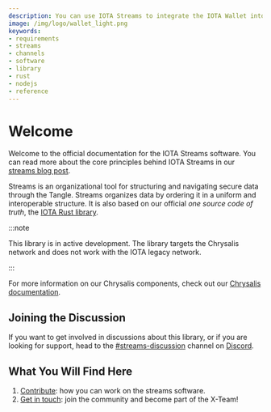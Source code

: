 ```yaml
---
description: You can use IOTA Streams to integrate the IOTA Wallet into your application. 
image: /img/logo/wallet_light.png
keywords:
- requirements
- streams
- channels
- software
- library
- rust
- nodejs
- reference
---
```

# Welcome

Welcome to the official documentation for the IOTA Streams software. You can read more about the core principles behind IOTA Streams in our [streams blog post](https://blog.iota.org/iota-streams-alpha-7e91ee326ac0/).

Streams is an organizational tool for structuring and navigating secure data through the Tangle. Streams organizes data by ordering it in a uniform and interoperable structure. It is also based on our official *one source code of truth*, the [IOTA Rust library](https://github.com/iotaledger/iota.rs). 

:::note

This library is in active development. The library targets the Chrysalis network and does not work with the IOTA legacy network.

:::

For more information on our Chrysalis components, check out our [Chrysalis documentation](https://wiki.iota.org/chrysalis-docs/welcome).

## Joining the Discussion

If you want to get involved in discussions about this library, or if you are looking for support, head to the [#streams-discussion](https://discord.com/channels/397872799483428865/436513763387244544) channel on [Discord](https://discord.iota.org).

## What You Will Find Here

1. [Contribute](contribute.md): how you can work on the streams software.
2. [Get in touch](troubleshooting.md): join the community and become part of the X-Team!
